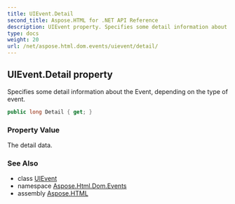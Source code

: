 ```yaml
---
title: UIEvent.Detail
second_title: Aspose.HTML for .NET API Reference
description: UIEvent property. Specifies some detail information about the Event depending on the type of event
type: docs
weight: 20
url: /net/aspose.html.dom.events/uievent/detail/
---
```

## UIEvent.Detail property

Specifies some detail information about the Event, depending on the type of event.

```csharp
public long Detail { get; }
```

### Property Value

The detail data.

### See Also

* class [UIEvent](../)
* namespace [Aspose.Html.Dom.Events](../../../aspose.html.dom.events/)
* assembly [Aspose.HTML](../../../)
